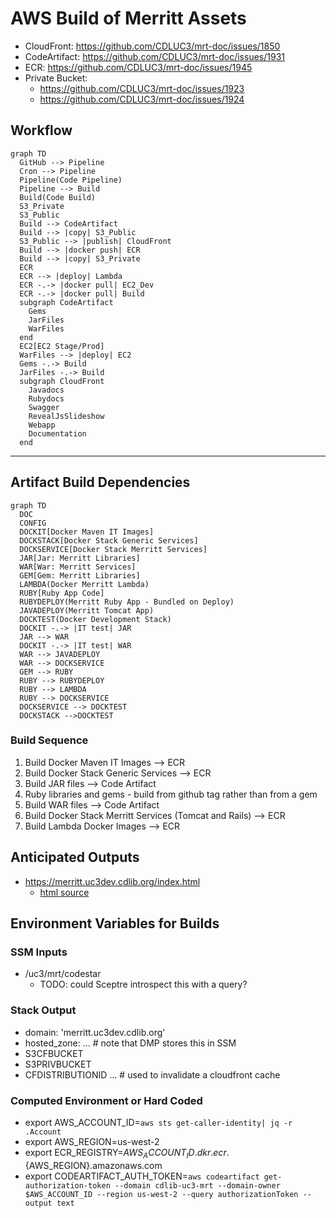 # AWS Build of Merritt Assets
- CloudFront: https://github.com/CDLUC3/mrt-doc/issues/1850
- CodeArtifact: https://github.com/CDLUC3/mrt-doc/issues/1931
- ECR: https://github.com/CDLUC3/mrt-doc/issues/1945
- Private Bucket:
  - https://github.com/CDLUC3/mrt-doc/issues/1923
  - https://github.com/CDLUC3/mrt-doc/issues/1924

## Workflow

```mermaid
graph TD
  GitHub --> Pipeline
  Cron --> Pipeline
  Pipeline(Code Pipeline)
  Pipeline --> Build
  Build(Code Build)
  S3_Private
  S3_Public
  Build --> CodeArtifact
  Build --> |copy| S3_Public
  S3_Public --> |publish| CloudFront
  Build --> |docker push| ECR
  Build --> |copy| S3_Private
  ECR
  ECR --> |deploy| Lambda
  ECR -.-> |docker pull| EC2_Dev
  ECR -.-> |docker pull| Build
  subgraph CodeArtifact
    Gems
    JarFiles
    WarFiles
  end
  EC2[EC2 Stage/Prod]
  WarFiles --> |deploy| EC2
  Gems -.-> Build
  JarFiles -.-> Build
  subgraph CloudFront
    Javadocs
    Rubydocs
    Swagger
    RevealJsSlideshow
    Webapp
    Documentation
  end
```

---

## Artifact Build Dependencies

```mermaid
graph TD
  DOC
  CONFIG
  DOCKIT[Docker Maven IT Images]
  DOCKSTACK[Docker Stack Generic Services]
  DOCKSERVICE[Docker Stack Merritt Services]
  JAR[Jar: Merritt Libraries]
  WAR[War: Merritt Services]
  GEM[Gem: Merritt Libraries]
  LAMBDA(Docker Merritt Lambda)
  RUBY[Ruby App Code]
  RUBYDEPLOY(Merritt Ruby App - Bundled on Deploy)
  JAVADEPLOY(Merritt Tomcat App)
  DOCKTEST(Docker Development Stack)
  DOCKIT -.-> |IT test| JAR
  JAR --> WAR
  DOCKIT -.-> |IT test| WAR
  WAR --> JAVADEPLOY
  WAR --> DOCKSERVICE
  GEM --> RUBY
  RUBY --> RUBYDEPLOY
  RUBY --> LAMBDA
  RUBY --> DOCKSERVICE
  DOCKSERVICE --> DOCKTEST
  DOCKSTACK -->DOCKTEST
```

### Build Sequence
1. Build Docker Maven IT Images --> ECR
2. Build Docker Stack Generic Services --> ECR
3. Build JAR files --> Code Artifact
4. Ruby libraries and gems - build from github tag rather than from a gem
5. Build WAR files --> Code Artifact
6. Build Docker Stack Merritt Services (Tomcat and Rails) --> ECR
7. Build Lambda Docker Images --> ECR


## Anticipated Outputs
- https://merritt.uc3dev.cdlib.org/index.html
  - [html source](https://github.com/CDLUC3/merritt-tinker/blob/main/aws/uc3-mrt-devresources/index.html)

## Environment Variables for Builds

### SSM Inputs
- /uc3/mrt/codestar
  - TODO: could Sceptre introspect this with a query? 

### Stack Output
- domain: 'merritt.uc3dev.cdlib.org'
- hosted_zone: ... # note that DMP stores this in SSM
- S3CFBUCKET
- S3PRIVBUCKET
- CFDISTRIBUTIONID ... # used to invalidate a cloudfront cache

### Computed Environment or Hard Coded
- export AWS_ACCOUNT_ID=`aws sts get-caller-identity| jq -r .Account`
- export AWS_REGION=us-west-2
- export ECR_REGISTRY=${AWS_ACCOUNT_ID}.dkr.ecr.${AWS_REGION}.amazonaws.com
- export CODEARTIFACT_AUTH_TOKEN=`aws codeartifact get-authorization-token --domain cdlib-uc3-mrt --domain-owner $AWS_ACCOUNT_ID --region us-west-2 --query authorizationToken --output text`


